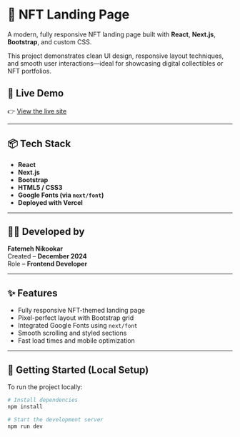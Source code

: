 # 🎨 NFT Landing Page

A modern, fully responsive NFT landing page built with **React**, **Next.js**, **Bootstrap**, and custom CSS.

This project demonstrates clean UI design, responsive layout techniques, and smooth user interactions—ideal for showcasing digital collectibles or NFT portfolios.

## 🔗 Live Demo

👉 [View the live site](https://ntf-v01.vercel.app/)

---

## 📦 Tech Stack

- **React**
- **Next.js**
- **Bootstrap**
- **HTML5 / CSS3**
- **Google Fonts (via `next/font`)**
- **Deployed with Vercel**

---

## 👩‍💻 Developed by

**Fatemeh Nikookar**  
Created – **December 2024**  
Role – **Frontend Developer**

---

## ✨ Features

- Fully responsive NFT-themed landing page
- Pixel-perfect layout with Bootstrap grid
- Integrated Google Fonts using `next/font`
- Smooth scrolling and styled sections
- Fast load times and mobile optimization

---

## 🚀 Getting Started (Local Setup)

To run the project locally:

```bash
# Install dependencies
npm install

# Start the development server
npm run dev
